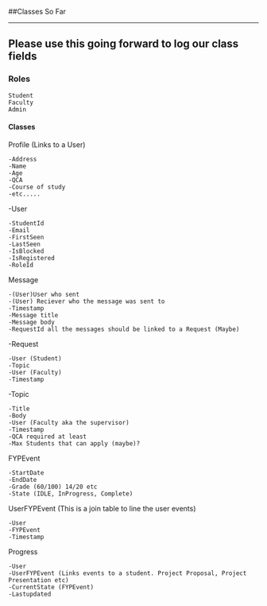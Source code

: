 ##Classes So Far

----
Please use this going forward to log our class fields
----
### Roles

    Student
    Faculty
    Admin


#### Classes
Profile (Links to a User)

	-Address
	-Name
	-Age
	-QCA
	-Course of study
	-etc.....
-User

    -StudentId
	-Email
	-FirstSeen
	-LastSeen
	-IsBlocked
	-IsRegistered
	-RoleId

Message

    -(User)User who sent
    -(User) Reciever who the message was sent to
    -Timestamp
    -Message title
    -Message body
    -RequestId all the messages should be linked to a Request (Maybe)

-Request

    -User (Student)
    -Topic
    -User (Faculty)
    -Timestamp

-Topic

    -Title
    -Body
    -User (Faculty aka the supervisor)
    -Timestamp
    -QCA required at least
    -Max Students that can apply (maybe)?


FYPEvent

    -StartDate
    -EndDate
    -Grade (60/100) 14/20 etc
    -State (IDLE, InProgress, Complete)

UserFYPEvent (This is a join table to line the user events)

    -User
    -FYPEvent
    -Timestamp

Progress

    -User
    -UserFYPEvent (Links events to a student. Project Proposal, Project Presentation etc)
    -CurrentState (FYPEvent)
    -Lastupdated
